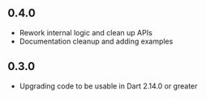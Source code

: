 ## 0.4.0

- Rework internal logic and clean up APIs
- Documentation cleanup and adding examples

## 0.3.0

- Upgrading code to be usable in Dart 2.14.0 or greater